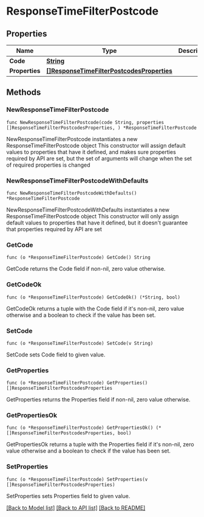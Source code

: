 # ResponseTimeFilterPostcode

## Properties

Name | Type | Description | Notes
------------ | ------------- | ------------- | -------------
**Code** | [**String**](String.md) |  | 
**Properties** | [**[]ResponseTimeFilterPostcodesProperties**](ResponseTimeFilterPostcodesProperties.md) |  | 

## Methods

### NewResponseTimeFilterPostcode

`func NewResponseTimeFilterPostcode(code String, properties []ResponseTimeFilterPostcodesProperties, ) *ResponseTimeFilterPostcode`

NewResponseTimeFilterPostcode instantiates a new ResponseTimeFilterPostcode object
This constructor will assign default values to properties that have it defined,
and makes sure properties required by API are set, but the set of arguments
will change when the set of required properties is changed

### NewResponseTimeFilterPostcodeWithDefaults

`func NewResponseTimeFilterPostcodeWithDefaults() *ResponseTimeFilterPostcode`

NewResponseTimeFilterPostcodeWithDefaults instantiates a new ResponseTimeFilterPostcode object
This constructor will only assign default values to properties that have it defined,
but it doesn't guarantee that properties required by API are set

### GetCode

`func (o *ResponseTimeFilterPostcode) GetCode() String`

GetCode returns the Code field if non-nil, zero value otherwise.

### GetCodeOk

`func (o *ResponseTimeFilterPostcode) GetCodeOk() (*String, bool)`

GetCodeOk returns a tuple with the Code field if it's non-nil, zero value otherwise
and a boolean to check if the value has been set.

### SetCode

`func (o *ResponseTimeFilterPostcode) SetCode(v String)`

SetCode sets Code field to given value.


### GetProperties

`func (o *ResponseTimeFilterPostcode) GetProperties() []ResponseTimeFilterPostcodesProperties`

GetProperties returns the Properties field if non-nil, zero value otherwise.

### GetPropertiesOk

`func (o *ResponseTimeFilterPostcode) GetPropertiesOk() (*[]ResponseTimeFilterPostcodesProperties, bool)`

GetPropertiesOk returns a tuple with the Properties field if it's non-nil, zero value otherwise
and a boolean to check if the value has been set.

### SetProperties

`func (o *ResponseTimeFilterPostcode) SetProperties(v []ResponseTimeFilterPostcodesProperties)`

SetProperties sets Properties field to given value.



[[Back to Model list]](../README.md#documentation-for-models) [[Back to API list]](../README.md#documentation-for-api-endpoints) [[Back to README]](../README.md)


